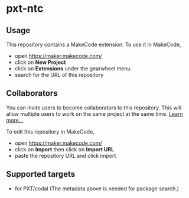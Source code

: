 # pxt-ntc



## Usage

This repository contains a MakeCode extension. To use it in MakeCode,

* open https://maker.makecode.com/
* click on **New Project**
* click on **Extensions** under the gearwheel menu
* search for the URL of this repository

## Collaborators

You can invite users to become collaborators to this repository. This will allow multiple users to work on the same project at the same time.
[Learn more...](https://help.github.com/en/articles/inviting-collaborators-to-a-personal-repository)

To edit this repository in MakeCode,

* open https://maker.makecode.com/
* click on **Import** then click on **Import URL**
* paste the repository URL and click import

## Supported targets

* for PXT/codal
(The metadata above is needed for package search.)

